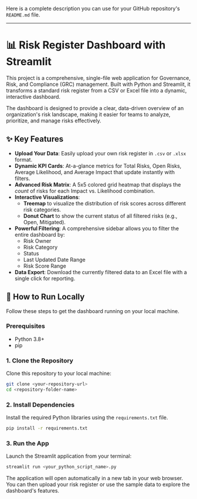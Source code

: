 Here is a complete description you can use for your GitHub repository's `README.md` file.

-----

# 📊 Risk Register Dashboard with Streamlit

This project is a comprehensive, single-file web application for Governance, Risk, and Compliance (GRC) management. Built with Python and Streamlit, it transforms a standard risk register from a CSV or Excel file into a dynamic, interactive dashboard.

The dashboard is designed to provide a clear, data-driven overview of an organization's risk landscape, making it easier for teams to analyze, prioritize, and manage risks effectively.

## ✨ Key Features

  * **Upload Your Data**: Easily upload your own risk register in `.csv` or `.xlsx` format.
  * **Dynamic KPI Cards**: At-a-glance metrics for Total Risks, Open Risks, Average Likelihood, and Average Impact that update instantly with filters.
  * **Advanced Risk Matrix**: A 5x5 colored grid heatmap that displays the *count* of risks for each Impact vs. Likelihood combination.
  * **Interactive Visualizations**:
      * **Treemap** to visualize the distribution of risk scores across different risk categories.
      * **Donut Chart** to show the current status of all filtered risks (e.g., Open, Mitigated).
  * **Powerful Filtering**: A comprehensive sidebar allows you to filter the entire dashboard by:
      * Risk Owner
      * Risk Category
      * Status
      * Last Updated Date Range
      * Risk Score Range
  * **Data Export**: Download the currently filtered data to an Excel file with a single click for reporting.

## 🚀 How to Run Locally

Follow these steps to get the dashboard running on your local machine.

### Prerequisites

  * Python 3.8+
  * pip

### 1\. Clone the Repository

Clone this repository to your local machine:

```bash
git clone <your-repository-url>
cd <repository-folder-name>
```

### 2\. Install Dependencies

Install the required Python libraries using the `requirements.txt` file.

```bash
pip install -r requirements.txt
```

### 3\. Run the App

Launch the Streamlit application from your terminal:

```bash
streamlit run <your_python_script_name>.py
```

The application will open automatically in a new tab in your web browser. You can then upload your risk register or use the sample data to explore the dashboard's features.
